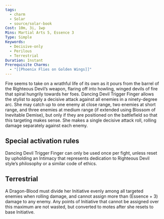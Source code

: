 ```yaml
---
tags:
  - charm
  - Solar
  - source/solar-book
Cost: 10m, 3i, 1wp
Mins: Martial Arts 5, Essence 3
Type: Simple
Keywords:
  - Decisive-only
  - Perilous
  - Terrestrial
Duration: Instant
Prerequisite Charms:
  - "[[Phoenix Flies on Golden Wings]]"
---
```

Fire seems to take on a wrathful life of its own as it pours from the barrel of the Righteous Devil’s weapon, flaring off into howling, winged devils of fire that spiral hungrily towards her foes. Dancing Devil Trigger Finger allows the stylist to apply a decisive attack against all enemies in a ninety-degree arc. She may catch up to one enemy at close range, two enemies at short range, and three enemies at medium range (if extended using Blossom of Inevitable Demise), but only if they are positioned on the battlefield so that this targeting makes sense. She makes a single decisive attack roll, rolling damage separately against each enemy. 

## Special activation rules

Dancing Devil Trigger Finger can only be used once per fight, unless reset by upholding an Intimacy that represents dedication to Righteous Devil style’s philosophy or a similar code of ethics. 
## Terrestrial

A Dragon-Blood must divide her Initiative evenly among all targeted enemies when rolling damage, and cannot assign more than (Essence + 3) damage to any enemy. Any points of Initiative that cannot be assigned over this maximum are not wasted, but converted to motes after she resets to base Initiative.